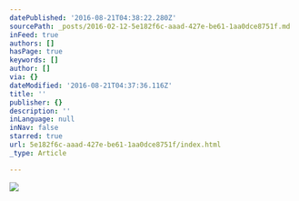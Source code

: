 ```yaml
---
datePublished: '2016-08-21T04:38:22.280Z'
sourcePath: _posts/2016-02-12-5e182f6c-aaad-427e-be61-1aa0dce8751f.md
inFeed: true
authors: []
hasPage: true
keywords: []
author: []
via: {}
dateModified: '2016-08-21T04:37:36.116Z'
title: ''
publisher: {}
description: ''
inLanguage: null
inNav: false
starred: true
url: 5e182f6c-aaad-427e-be61-1aa0dce8751f/index.html
_type: Article

---
```

![](https://the-grid-user-content.s3-us-west-2.amazonaws.com/b89e2707-0bbe-4eb3-abea-30ff45b37bc7.jpg)
